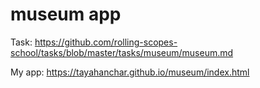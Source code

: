 # museum app

Task: https://github.com/rolling-scopes-school/tasks/blob/master/tasks/museum/museum.md

My app: https://tayahanchar.github.io/museum/index.html
